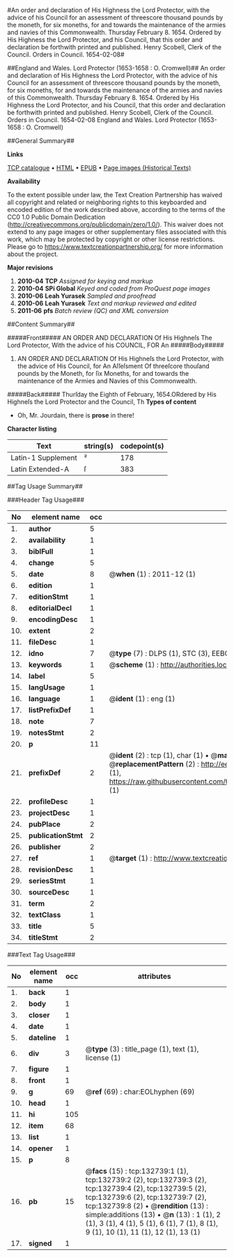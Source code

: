 #An order and declaration of His Highness the Lord Protector, with the advice of his Council for an assessment of threescore thousand pounds by the moneth, for six moneths, for and towards the maintenance of the armies and navies of this Commonwealth. Thursday February 8. 1654. Ordered by His Highness the Lord Protector, and his Council, that this order and declaration be forthwith printed and published. Henry Scobell, Clerk of the Council. Orders in Council. 1654-02-08#

##England and Wales. Lord Protector (1653-1658 : O. Cromwell)##
An order and declaration of His Highness the Lord Protector, with the advice of his Council for an assessment of threescore thousand pounds by the moneth, for six moneths, for and towards the maintenance of the armies and navies of this Commonwealth. Thursday February 8. 1654. Ordered by His Highness the Lord Protector, and his Council, that this order and declaration be forthwith printed and published. Henry Scobell, Clerk of the Council.
Orders in Council. 1654-02-08
England and Wales. Lord Protector (1653-1658 : O. Cromwell)

##General Summary##

**Links**

[TCP catalogue](http://www.ota.ox.ac.uk/tcp/)  • 
[HTML](http://tei.it.ox.ac.uk/tcp/Texts-HTML/free/A80/A80958.html)  • 
[EPUB](http://tei.it.ox.ac.uk/tcp/Texts-EPUB/free/A80/A80958.epub) • 
[Page images (Historical Texts)](https://historicaltexts.jisc.ac.uk/eebo-99897137e)

**Availability**

To the extent possible under law, the Text Creation Partnership has waived all copyright and related or neighboring rights to this keyboarded and encoded edition of the work described above, according to the terms of the CC0 1.0 Public Domain Dedication (http://creativecommons.org/publicdomain/zero/1.0/). This waiver does not extend to any page images or other supplementary files associated with this work, which may be protected by copyright or other license restrictions. Please go to https://www.textcreationpartnership.org/ for more information about the project.

**Major revisions**

1. __2010-04__ __TCP__ *Assigned for keying and markup*
1. __2010-04__ __SPi Global__ *Keyed and coded from ProQuest page images*
1. __2010-06__ __Leah Yurasek__ *Sampled and proofread*
1. __2010-06__ __Leah Yurasek__ *Text and markup reviewed and edited*
1. __2011-06__ __pfs__ *Batch review (QC) and XML conversion*

##Content Summary##

#####Front#####
AN ORDER AND DECLARATION Of His Highneſs The Lord Protector, With the advice of his COUNCIL, FOR An 
#####Body#####

1. AN ORDER AND DECLARATION Of His Highneſs the Lord Protector, with the advice of His Council, for An Aſſeſsment Of threeſcore thouſand pounds by the Moneth, for ſix Moneths, for and towards the maintenance of the Armies and Navies of this Commonwealth.

#####Back#####
Thurſday the Eighth of February, 1654.ORdered by His Highneſs the Lord Protector and the Council, Th
**Types of content**

  * Oh, Mr. Jourdain, there is **prose** in there!

**Character listing**


|Text|string(s)|codepoint(s)|
|---|---|---|
|Latin-1 Supplement|²|178|
|Latin Extended-A|ſ|383|

##Tag Usage Summary##

###Header Tag Usage###

|No|element name|occ|attributes|
|---|---|---|---|
|1.|__author__|5||
|2.|__availability__|1||
|3.|__biblFull__|1||
|4.|__change__|5||
|5.|__date__|8| @__when__ (1) : 2011-12 (1)|
|6.|__edition__|1||
|7.|__editionStmt__|1||
|8.|__editorialDecl__|1||
|9.|__encodingDesc__|1||
|10.|__extent__|2||
|11.|__fileDesc__|1||
|12.|__idno__|7| @__type__ (7) : DLPS (1), STC (3), EEBO-CITATION (1), PROQUEST (1), VID (1)|
|13.|__keywords__|1| @__scheme__ (1) : http://authorities.loc.gov/ (1)|
|14.|__label__|5||
|15.|__langUsage__|1||
|16.|__language__|1| @__ident__ (1) : eng (1)|
|17.|__listPrefixDef__|1||
|18.|__note__|7||
|19.|__notesStmt__|2||
|20.|__p__|11||
|21.|__prefixDef__|2| @__ident__ (2) : tcp (1), char (1)  •  @__matchPattern__ (2) : ([0-9\-]+):([0-9IVX]+) (1), (.+) (1)  •  @__replacementPattern__ (2) : http://eebo.chadwyck.com/downloadtiff?vid=$1&page=$2 (1), https://raw.githubusercontent.com/textcreationpartnership/Texts/master/tcpchars.xml#$1 (1)|
|22.|__profileDesc__|1||
|23.|__projectDesc__|1||
|24.|__pubPlace__|2||
|25.|__publicationStmt__|2||
|26.|__publisher__|2||
|27.|__ref__|1| @__target__ (1) : http://www.textcreationpartnership.org/docs/. (1)|
|28.|__revisionDesc__|1||
|29.|__seriesStmt__|1||
|30.|__sourceDesc__|1||
|31.|__term__|2||
|32.|__textClass__|1||
|33.|__title__|5||
|34.|__titleStmt__|2||


###Text Tag Usage###

|No|element name|occ|attributes|
|---|---|---|---|
|1.|__back__|1||
|2.|__body__|1||
|3.|__closer__|1||
|4.|__date__|1||
|5.|__dateline__|1||
|6.|__div__|3| @__type__ (3) : title_page (1), text (1), license (1)|
|7.|__figure__|1||
|8.|__front__|1||
|9.|__g__|69| @__ref__ (69) : char:EOLhyphen (69)|
|10.|__head__|1||
|11.|__hi__|105||
|12.|__item__|68||
|13.|__list__|1||
|14.|__opener__|1||
|15.|__p__|8||
|16.|__pb__|15| @__facs__ (15) : tcp:132739:1 (1), tcp:132739:2 (2), tcp:132739:3 (2), tcp:132739:4 (2), tcp:132739:5 (2), tcp:132739:6 (2), tcp:132739:7 (2), tcp:132739:8 (2)  •  @__rendition__ (13) : simple:additions (13)  •  @__n__ (13) : 1 (1), 2 (1), 3 (1), 4 (1), 5 (1), 6 (1), 7 (1), 8 (1), 9 (1), 10 (1), 11 (1), 12 (1), 13 (1)|
|17.|__signed__|1||
